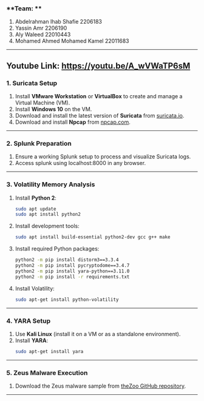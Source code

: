 ### **Team: **
1. Abdelrahman Ihab Shafie 2206183
2. Yassin Amr 2206190
3. Aly Waleed 22010443
4. Mohamed Ahmed Mohamed Kamel 22011683

---
Youtube Link: https://youtu.be/A_wVWaTP6sM
---

### **1. Suricata Setup**
1. Install **VMware Workstation** or **VirtualBox** to create and manage a Virtual Machine (VM).
2. Install **Windows 10** on the VM.
3. Download and install the latest version of **Suricata** from [suricata.io](https://suricata.io/).
4. Download and install **Npcap** from [npcap.com](https://npcap.com/).

---

### **2. Splunk Preparation**
1. Ensure a working Splunk setup to process and visualize Suricata logs.
2. Access splunk using localhost:8000 in any browser.

---

### **3. Volatility Memory Analysis**
1. Install **Python 2**:
   ```bash
   sudo apt update
   sudo apt install python2
   ```
2. Install development tools:
   ```bash
   sudo apt install build-essential python2-dev gcc g++ make
   ```
3. Install required Python packages:
   ```bash
   python2 -m pip install distorm3==3.3.4
   python2 -m pip install pycryptodome==3.4.7
   python2 -m pip install yara-python==3.11.0
   python2 -m pip install -r requirements.txt
   ```
4. Install Volatility:
   ```bash
   sudo apt-get install python-volatility
   ```

---

### **4. YARA Setup**
1. Use **Kali Linux** (install it on a VM or as a standalone environment).
2. Install **YARA**:
   ```bash
   sudo apt-get install yara
   ```

---

### **5. Zeus Malware Execution**
1. Download the Zeus malware sample from [theZoo GitHub repository](https://github.com/ytisf/theZoo/tree/master/malware/Binaries/ZeusBankingVersion_26Nov2013).

---
